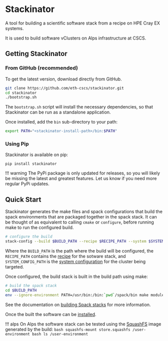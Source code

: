 # Stackinator

A tool for building a scientific software stack from a recipe on HPE Cray EX systems.

It is used to build software vClusters on Alps infrastructure at CSCS.

## Getting Stackinator

### From GitHub (recommended)

To get the latest version, download directly from GitHub.

``` bash
git clone https://github.com/eth-cscs/stackinator.git
cd stackinator
./bootstrap.sh
```

The `bootstrap.sh` script will install the necessary dependencies, so that Stackinator can be run as a standalone application.

Once installed, add the `bin` sub-directory to your path:

```bash
export PATH="<stackinator-install-path>/bin:$PATH"
```

### Using Pip

Stackinator is available on pip:

```
pip install stackinator
```

!!! warning
    The PyPi package is only updated for releases, so you will likely be missing the latest and greatest features.
    Let us know if you need more regular PyPi updates.

## Quick Start

Stackinator generates the make files and spack configurations that build the spack environments that are packaged together in the spack stack.
It can be thought of as equivalent to calling `cmake` or `configure`, before running make to run the configured build.

```bash
# configure the build
stack-config --build $BUILD_PATH --recipe $RECIPE_PATH --system $SYSTEM_CONFIG_PATH
```

Where the `BUILD_PATH` is the path where the build will be configured, the `RECIPE_PATH` contains the [recipe](recipes.md) for the sotware stack, and `SYSTEM_CONFIG_PATH` is the [system configuration](cluster-config.md) for the cluster being targeted.

Once configured, the build stack is built in the build path using make:

```bash
# build the spack stack
cd $BUILD_PATH
env --ignore-environment PATH=/usr/bin:/bin:`pwd`/spack/bin make modules store.squashfs -j64
```

See the documentation on [building Spack stacks](building.md) for more information.

Once the built the software can be [installed](installing.md).

!!! alps
    On Alps the software stack can be tested using the [SquashFS](installing.md#squashfs-installation) image generated by the build:
    ```bash
    squashfs-mount store.squashfs /user-environment bash
    ls /user-environment
    ```
